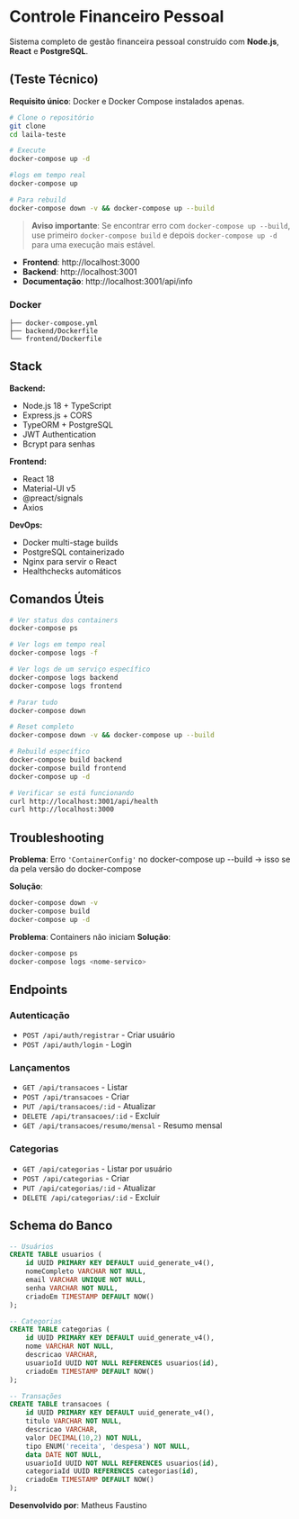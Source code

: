 # Controle Financeiro Pessoal

Sistema completo de gestão financeira pessoal construído com **Node.js**, **React** e **PostgreSQL**.

## (Teste Técnico)

**Requisito único**: Docker e Docker Compose instalados apenas.

```bash
# Clone o repositório
git clone
cd laila-teste

# Execute
docker-compose up -d

#logs em tempo real
docker-compose up

# Para rebuild
docker-compose down -v && docker-compose up --build
```

> **Aviso importante**: Se encontrar erro com `docker-compose up --build`, use primeiro `docker-compose build` e depois `docker-compose up -d` para uma execução mais estável.

- **Frontend**: http://localhost:3000
- **Backend**: http://localhost:3001
- **Documentação**: http://localhost:3001/api/info

### Docker

```
├── docker-compose.yml
├── backend/Dockerfile
└── frontend/Dockerfile
```

## Stack

**Backend:**

- Node.js 18 + TypeScript
- Express.js + CORS
- TypeORM + PostgreSQL
- JWT Authentication
- Bcrypt para senhas

**Frontend:**

- React 18
- Material-UI v5
- @preact/signals
- Axios

**DevOps:**

- Docker multi-stage builds
- PostgreSQL containerizado
- Nginx para servir o React
- Healthchecks automáticos

## Comandos Úteis

```bash
# Ver status dos containers
docker-compose ps

# Ver logs em tempo real
docker-compose logs -f

# Ver logs de um serviço específico
docker-compose logs backend
docker-compose logs frontend

# Parar tudo
docker-compose down

# Reset completo
docker-compose down -v && docker-compose up --build

# Rebuild específico
docker-compose build backend
docker-compose build frontend
docker-compose up -d

# Verificar se está funcionando
curl http://localhost:3001/api/health
curl http://localhost:3000
```

## Troubleshooting

**Problema**: Erro `'ContainerConfig'` no docker-compose up --build -> isso se da pela versão do docker-compose

**Solução**:

```bash
docker-compose down -v
docker-compose build
docker-compose up -d
```

**Problema**: Containers não iniciam
**Solução**:

```bash
docker-compose ps
docker-compose logs <nome-servico>
```

## Endpoints

### Autenticação

- `POST /api/auth/registrar` - Criar usuário
- `POST /api/auth/login` - Login

### Lançamentos

- `GET /api/transacoes` - Listar
- `POST /api/transacoes` - Criar
- `PUT /api/transacoes/:id` - Atualizar
- `DELETE /api/transacoes/:id` - Excluir
- `GET /api/transacoes/resumo/mensal` - Resumo mensal

### Categorias

- `GET /api/categorias` - Listar por usuário
- `POST /api/categorias` - Criar
- `PUT /api/categorias/:id` - Atualizar
- `DELETE /api/categorias/:id` - Excluir

## Schema do Banco

```sql
-- Usuários
CREATE TABLE usuarios (
    id UUID PRIMARY KEY DEFAULT uuid_generate_v4(),
    nomeCompleto VARCHAR NOT NULL,
    email VARCHAR UNIQUE NOT NULL,
    senha VARCHAR NOT NULL,
    criadoEm TIMESTAMP DEFAULT NOW()
);

-- Categorias
CREATE TABLE categorias (
    id UUID PRIMARY KEY DEFAULT uuid_generate_v4(),
    nome VARCHAR NOT NULL,
    descricao VARCHAR,
    usuarioId UUID NOT NULL REFERENCES usuarios(id),
    criadoEm TIMESTAMP DEFAULT NOW()
);

-- Transações
CREATE TABLE transacoes (
    id UUID PRIMARY KEY DEFAULT uuid_generate_v4(),
    titulo VARCHAR NOT NULL,
    descricao VARCHAR,
    valor DECIMAL(10,2) NOT NULL,
    tipo ENUM('receita', 'despesa') NOT NULL,
    data DATE NOT NULL,
    usuarioId UUID NOT NULL REFERENCES usuarios(id),
    categoriaId UUID REFERENCES categorias(id),
    criadoEm TIMESTAMP DEFAULT NOW()
);
```

**Desenvolvido por**: Matheus Faustino
